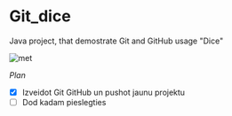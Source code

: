 # Git_dice
Java project, that demostrate Git and GitHub usage "Dice"

![met](https://www.freeiconspng.com/thumbs/dice-png/dice-png-transparent-images--png-all-4.png)

*Plan*

- [x] Izveidot Git GitHub un pushot jaunu projektu
- [ ] Dod kadam pieslegties

